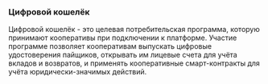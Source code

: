 ### Цифровой кошелёк
<!-- добавить раздел Цифровой Кооператив ДО кошелька -->
Цифровой кошелёк - это целевая потребительская программа, которую принимают кооперативы при подключении к платформе. Участие программе позволяет кооперативам выпускать цифровые удостоверения пайщиков, открывать им лицевые счета для учёта вкладов и возвратов, и применять кооперативные смарт-контракты для учёта юридически-значимых действий. 
